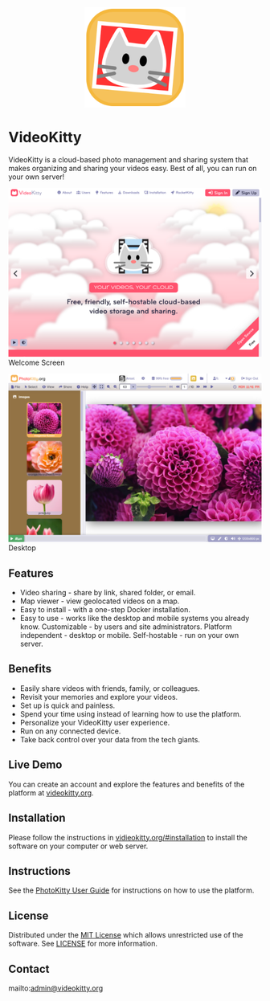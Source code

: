 <p align="center" style="text-align:center">
	<img src="images/logos/logo.svg" width="200">
</p>

# VideoKitty

VideoKitty is a cloud-based photo management and sharing system that makes organizing and sharing your videos easy. Best of all, you can run on your own server!

![Screen Shot](images/screen-shots/welcome.png)
Welcome Screen

![Screen Shot](images/screen-shots/desktop.png)
Desktop

## Features

- Video sharing - share by link, shared folder, or email.
- Map viewer - view geolocated videos on a map.
- Easy to install - with a one-step Docker installation.
- Easy to use - works like the desktop and mobile systems you already know.
Customizable - by users and site administrators.
Platform independent - desktop or mobile.
Self-hostable - run on your own server.

## Benefits

- Easily share videos with friends, family, or colleagues.
- Revisit your memories and explore your videos.
- Set up is quick and painless.
- Spend your time using instead of learning how to use the platform.
- Personalize your VideoKitty user experience.
- Run on any connected device.
- Take back control over your data from the tech giants.

## Live Demo

You can create an account and explore the features and benefits of the platform at [videokitty.org](https://videokitty.org).

## Installation

Please follow the instructions in [vidieokitty.org/#installation](https://videokitty.org/#installation) to install the software on your computer or web server.

## Instructions

See the [PhotoKitty User Guide](https://videokitty.org/#help) for instructions on how to use the platform.

## License

Distributed under the <a href="https://en.wikipedia.org/wiki/MIT_License">MIT License</a> which allows unrestricted use of the software. See [LICENSE](LICENSE) for more information.

## Contact

mailto:admin@videokitty.org
